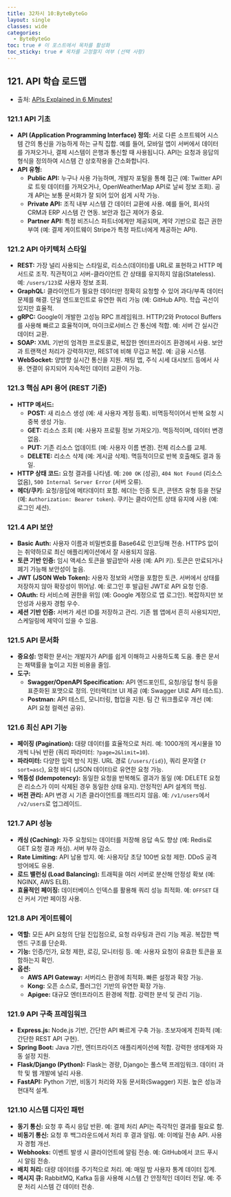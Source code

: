 ```yaml
---
title: 32차시 10:ByteByteGo
layout: single
classes: wide
categories:
  - ByteByteGo
toc: true # 이 포스트에서 목차를 활성화
toc_sticky: true # 목차를 고정할지 여부 (선택 사항)
---
```


## 121. API 학습 로드맵
- 출처: [APIs Explained in 6 Minutes!](https://www.youtube.com/watch?v=hltLrjabkiY)

### **121.1 API 기초**

*   **API (Application Programming Interface) 정의:** 서로 다른 소프트웨어 시스템 간의 통신을 가능하게 하는 규칙 집합. 예를 들어, 모바일 앱이 서버에서 데이터를 가져오거나, 결제 시스템이 은행과 통신할 때 사용됩니다. API는 요청과 응답의 형식을 정의하여 시스템 간 상호작용을 간소화합니다.
*   **API 유형:**
    *   **Public API:** 누구나 사용 가능하며, 개발자 포털을 통해 접근 (예: Twitter API로 트윗 데이터를 가져오거나, OpenWeatherMap API로 날씨 정보 조회). 공개 API는 보통 문서화가 잘 되어 있어 쉽게 시작 가능.
    *   **Private API:** 조직 내부 시스템 간 데이터 교환에 사용. 예를 들어, 회사의 CRM과 ERP 시스템 간 연동. 보안과 접근 제어가 중요.
    *   **Partner API:** 특정 비즈니스 파트너에게만 제공되며, 계약 기반으로 접근 권한 부여 (예: 결제 게이트웨이 Stripe가 특정 파트너에게 제공하는 API).

### **121.2 API 아키텍처 스타일**

*   **REST:** 가장 널리 사용되는 스타일로, 리소스(데이터)를 URL로 표현하고 HTTP 메서드로 조작. 직관적이고 서버-클라이언트 간 상태를 유지하지 않음(Stateless). 예: `/users/123`로 사용자 정보 조회.
*   **GraphQL:** 클라이언트가 필요한 데이터만 정확히 요청할 수 있어 과다/부족 데이터 문제를 해결. 단일 엔드포인트로 유연한 쿼리 가능 (예: GitHub API). 학습 곡선이 있지만 효율적.
*   **gRPC:** Google이 개발한 고성능 RPC 프레임워크. HTTP/2와 Protocol Buffers를 사용해 빠르고 효율적이며, 마이크로서비스 간 통신에 적합. 예: 서버 간 실시간 데이터 교환.
*   **SOAP:** XML 기반의 엄격한 프로토콜로, 복잡한 엔터프라이즈 환경에서 사용. 보안과 트랜잭션 처리가 강력하지만, REST에 비해 무겁고 복잡. 예: 금융 시스템.
*   **WebSocket:** 양방향 실시간 통신을 지원. 채팅 앱, 주식 시세 대시보드 등에서 사용. 연결이 유지되어 지속적인 데이터 교환이 가능.

### **121.3 핵심 API 용어 (REST 기준)**

*   **HTTP 메서드:**
    *   **POST:** 새 리소스 생성 (예: 새 사용자 계정 등록). 비멱등적이어서 반복 요청 시 중복 생성 가능.
    *   **GET:** 리소스 조회 (예: 사용자 프로필 정보 가져오기). 멱등적이며, 데이터 변경 없음.
    *   **PUT:** 기존 리소스 업데이트 (예: 사용자 이름 변경). 전체 리소스를 교체.
    *   **DELETE:** 리소스 삭제 (예: 게시글 삭제). 멱등적이므로 반복 호출해도 결과 동일.
*   **HTTP 상태 코드:** 요청 결과를 나타냄. 예: `200 OK` (성공), `404 Not Found` (리소스 없음), `500 Internal Server Error` (서버 오류).
*   **헤더/쿠키:** 요청/응답에 메타데이터 포함. 헤더는 인증 토큰, 콘텐츠 유형 등을 전달 (예: `Authorization: Bearer token`). 쿠키는 클라이언트 상태 유지에 사용 (예: 로그인 세션).

### **121.4 API 보안**

*   **Basic Auth:** 사용자 이름과 비밀번호를 Base64로 인코딩해 전송. HTTPS 없이는 취약하므로 최신 애플리케이션에서 잘 사용되지 않음.
*   **토큰 기반 인증:** 임시 액세스 토큰을 발급받아 사용 (예: API 키). 토큰은 만료되거나 폐기 가능해 보안성이 높음.
*   **JWT (JSON Web Token):** 사용자 정보와 서명을 포함한 토큰. 서버에서 상태를 저장하지 않아 확장성이 뛰어남. 예: 로그인 후 발급된 JWT로 API 요청 인증.
*   **OAuth:** 타 서비스에 권한을 위임 (예: Google 계정으로 앱 로그인). 복잡하지만 보안성과 사용자 경험 우수.
*   **세션 기반 인증:** 서버가 세션 ID를 저장하고 관리. 기존 웹 앱에서 흔히 사용되지만, 스케일링에 제약이 있을 수 있음.

### **121.5 API 문서화**

*   **중요성:** 명확한 문서는 개발자가 API를 쉽게 이해하고 사용하도록 도움. 좋은 문서는 채택률을 높이고 지원 비용을 줄임.
*   **도구:**
    *   **Swagger/OpenAPI Specification:** API 엔드포인트, 요청/응답 형식 등을 표준화된 포맷으로 정의. 인터랙티브 UI 제공 (예: Swagger UI로 API 테스트).
    *   **Postman:** API 테스트, 모니터링, 협업을 지원. 팀 간 워크플로우 개선 (예: API 요청 컬렉션 공유).

### **121.6 최신 API 기능**

*   **페이징 (Pagination):** 대량 데이터를 효율적으로 처리. 예: 1000개의 게시물을 10개씩 나눠 반환 (쿼리 파라미터: `?page=2&limit=10`).
*   **파라미터:** 다양한 입력 방식 지원. URL 경로 (`/users/{id}`), 쿼리 문자열 (`?sort=asc`), 요청 바디 (JSON 데이터)로 유연한 요청 가능.
*   **멱등성 (Idempotency):** 동일한 요청을 반복해도 결과가 동일 (예: DELETE 요청은 리소스가 이미 삭제된 경우 동일한 상태 유지). 안정적인 API 설계의 핵심.
*   **버전 관리:** API 변경 시 기존 클라이언트를 깨뜨리지 않음. 예: `/v1/users`에서 `/v2/users`로 업그레이드.

### **121.7 API 성능**

*   **캐싱 (Caching):** 자주 요청되는 데이터를 저장해 응답 속도 향상 (예: Redis로 GET 요청 결과 캐싱). 서버 부하 감소.
*   **Rate Limiting:** API 남용 방지. 예: 사용자당 초당 100번 요청 제한. DDoS 공격 방어에도 유용.
*   **로드 밸런싱 (Load Balancing):** 트래픽을 여러 서버로 분산해 안정성 확보 (예: NGINX, AWS ELB).
*   **효율적인 페이징:** 데이터베이스 인덱스를 활용해 쿼리 성능 최적화. 예: `OFFSET` 대신 커서 기반 페이징 사용.

### **121.8 API 게이트웨이**

*   **역할:** 모든 API 요청의 단일 진입점으로, 요청 라우팅과 관리 기능 제공. 복잡한 백엔드 구조를 단순화.
*   **기능:** 인증/인가, 요청 제한, 로깅, 모니터링 등. 예: 사용자 요청이 유효한 토큰을 포함하는지 확인.
*   **옵션:**
    *   **AWS API Gateway:** 서버리스 환경에 최적화. 빠른 설정과 확장 가능.
    *   **Kong:** 오픈 소스로, 플러그인 기반의 유연한 확장 가능.
    *   **Apigee:** 대규모 엔터프라이즈 환경에 적합. 강력한 분석 및 관리 기능.

### **121.9 API 구축 프레임워크**

*   **Express.js:** Node.js 기반, 간단한 API 빠르게 구축 가능. 초보자에게 친화적 (예: 간단한 REST API 구현).
*   **Spring Boot:** Java 기반, 엔터프라이즈 애플리케이션에 적합. 강력한 생태계와 자동 설정 지원.
*   **Flask/Django (Python):** Flask는 경량, Django는 풀스택 프레임워크. 데이터 과학 및 웹 개발에 널리 사용.
*   **FastAPI:** Python 기반, 비동기 처리와 자동 문서화(Swagger) 지원. 높은 성능과 현대적 설계.

### **121.10 시스템 디자인 패턴**

*   **동기 통신:** 요청 후 즉시 응답 반환. 예: 결제 처리 API는 즉각적인 결과를 필요로 함.
*   **비동기 통신:** 요청 후 백그라운드에서 처리 후 결과 알림. 예: 이메일 전송 API. 사용자 경험 개선.
*   **Webhooks:** 이벤트 발생 시 클라이언트에 알림 전송. 예: GitHub에서 코드 푸시 시 알림 전송.
*   **배치 처리:** 대량 데이터를 주기적으로 처리. 예: 매일 밤 사용자 통계 데이터 집계.
*   **메시지 큐:** RabbitMQ, Kafka 등을 사용해 시스템 간 안정적인 데이터 전달. 예: 주문 처리 시스템 간 데이터 전송.

